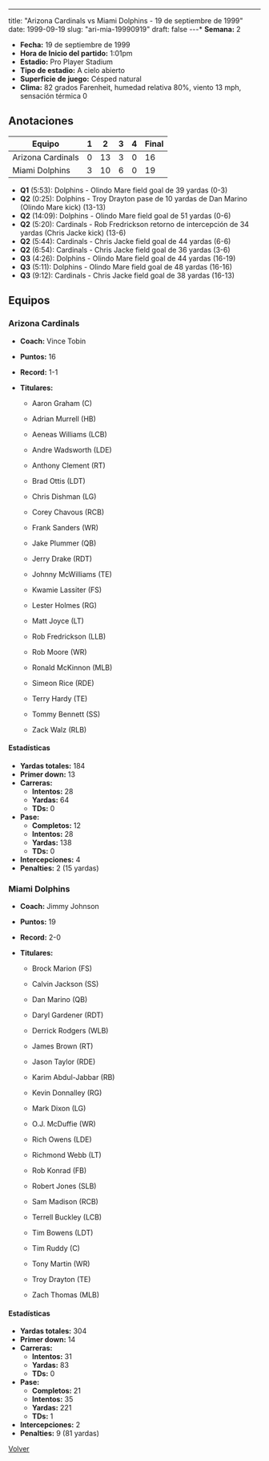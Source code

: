 ---
title: "Arizona Cardinals vs Miami Dolphins - 19 de septiembre de 1999"
date: 1999-09-19
slug: "ari-mia-19990919"
draft: false
---* **Semana:** 2
* **Fecha:** 19 de septiembre de 1999
* **Hora de Inicio del partido:** 1:01pm
* **Estadio:** Pro Player Stadium
* **Tipo de estadio:** A cielo abierto
* **Superficie de juego:** Césped natural
* **Clima:** 82 grados Farenheit, humedad relativa 80%, viento 13 mph, sensación térmica 0




## Anotaciones
| Equipo | 1 | 2 | 3 | 4 | Final |
|--------|---|---|---|---|-------|
| Arizona Cardinals  | 0 | 13 | 3 | 0  | 16 |
| Miami Dolphins  | 3 | 10 | 6 | 0  | 19 |
* **Q1** (5:53): Dolphins - Olindo Mare field goal de 39 yardas (0-3)
* **Q2** (0:25): Dolphins - Troy Drayton pase de 10 yardas de Dan Marino (Olindo Mare kick) (13-13)
* **Q2** (14:09): Dolphins - Olindo Mare field goal de 51 yardas (0-6)
* **Q2** (5:20): Cardinals - Rob Fredrickson retorno de intercepción de 34 yardas (Chris Jacke kick) (13-6)
* **Q2** (5:44): Cardinals - Chris Jacke field goal de 44 yardas (6-6)
* **Q2** (6:54): Cardinals - Chris Jacke field goal de 36 yardas (3-6)
* **Q3** (4:26): Dolphins - Olindo Mare field goal de 44 yardas (16-19)
* **Q3** (5:11): Dolphins - Olindo Mare field goal de 48 yardas (16-16)
* **Q3** (9:12): Cardinals - Chris Jacke field goal de 38 yardas (16-13)


## Equipos


### Arizona Cardinals
* **Coach:** Vince Tobin
* **Puntos:** 16
* **Record:** 1-1
* **Titulares:** 

  * Aaron Graham (C) 

  * Adrian Murrell (HB) 

  * Aeneas Williams (LCB) 

  * Andre Wadsworth (LDE) 

  * Anthony Clement (RT) 

  * Brad Ottis (LDT) 

  * Chris Dishman (LG) 

  * Corey Chavous (RCB) 

  * Frank Sanders (WR) 

  * Jake Plummer (QB) 

  * Jerry Drake (RDT) 

  * Johnny McWilliams (TE) 

  * Kwamie Lassiter (FS) 

  * Lester Holmes (RG) 

  * Matt Joyce (LT) 

  * Rob Fredrickson (LLB) 

  * Rob Moore (WR) 

  * Ronald McKinnon (MLB) 

  * Simeon Rice (RDE) 

  * Terry Hardy (TE) 

  * Tommy Bennett (SS) 

  * Zack Walz (RLB) 

#### Estadísticas
* **Yardas totales:** 184
* **Primer down:** 13
* **Carreras:**
  * **Intentos:** 28
  * **Yardas:** 64
  * **TDs:** 0
* **Pase:**
  * **Completos:** 12
  * **Intentos:** 28
  * **Yardas:** 138
  * **TDs:** 0
* **Intercepciones:** 4
* **Penalties:** 2 (15 yardas)

### Miami Dolphins
* **Coach:** Jimmy Johnson
* **Puntos:** 19
* **Record:** 2-0
* **Titulares:** 

  * Brock Marion (FS) 

  * Calvin Jackson (SS) 

  * Dan Marino (QB) 

  * Daryl Gardener (RDT) 

  * Derrick Rodgers (WLB) 

  * James Brown (RT) 

  * Jason Taylor (RDE) 

  * Karim Abdul-Jabbar (RB) 

  * Kevin Donnalley (RG) 

  * Mark Dixon (LG) 

  * O.J. McDuffie (WR) 

  * Rich Owens (LDE) 

  * Richmond Webb (LT) 

  * Rob Konrad (FB) 

  * Robert Jones (SLB) 

  * Sam Madison (RCB) 

  * Terrell Buckley (LCB) 

  * Tim Bowens (LDT) 

  * Tim Ruddy (C) 

  * Tony Martin (WR) 

  * Troy Drayton (TE) 

  * Zach Thomas (MLB) 

#### Estadísticas
* **Yardas totales:** 304
* **Primer down:** 14
* **Carreras:**
  * **Intentos:** 31
  * **Yardas:** 83
  * **TDs:** 0
* **Pase:**
  * **Completos:** 21
  * **Intentos:** 35
  * **Yardas:** 221
  * **TDs:** 1
* **Intercepciones:** 2
* **Penalties:** 9 (81 yardas)


[Volver](/historia/1999)
